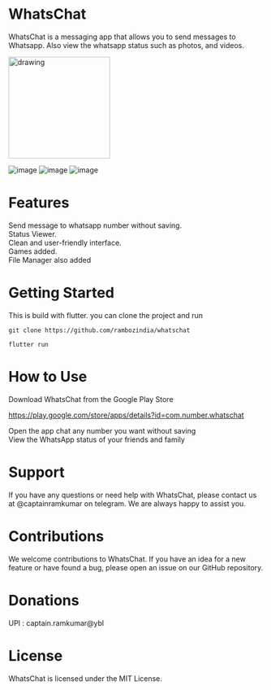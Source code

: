 # WhatsChat
WhatsChat is a messaging app that allows you to send messages to Whatsapp. Also view the whatsapp status such as photos, and videos.

<img src="https://user-images.githubusercontent.com/28587329/211209222-e275c3ab-5bde-4b4a-aa5e-3d87df041ee8.png" alt="drawing" width="200"/>

![image](https://user-images.githubusercontent.com/28587329/211209232-5c6cd947-b624-422f-8e0f-202b9032849b.png)
![image](https://user-images.githubusercontent.com/28587329/211209241-7cd4a15d-7620-4190-b757-0c52029f90b7.png)
![image](https://user-images.githubusercontent.com/28587329/211209249-e1aeda67-69c4-44f1-8a5e-101e09c0e10f.png)


# Features
Send message to whatsapp number without saving. <br/>
Status Viewer. <br/>
Clean and user-friendly interface. <br/>
Games added. <br/>
File Manager also added <br/>

# Getting Started
This is build with flutter.
you can clone the project and run

```
git clone https://github.com/rambozindia/whatschat

flutter run
```

# How to Use

Download WhatsChat from the Google Play Store <br/>

https://play.google.com/store/apps/details?id=com.number.whatschat <br/>

Open the app chat any number you want without saving <br/>
View the WhatsApp status of your friends and family <br/>

# Support
If you have any questions or need help with WhatsChat, please contact us at @captainramkumar on telegram. We are always happy to assist you.

# Contributions
We welcome contributions to WhatsChat. If you have an idea for a new feature or have found a bug, please open an issue on our GitHub repository.

# Donations 
UPI : captain.ramkumar@ybl

# License
WhatsChat is licensed under the MIT License.




